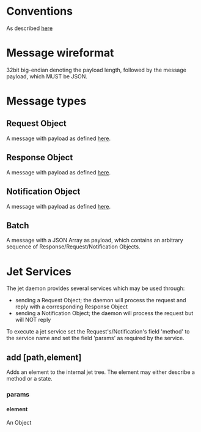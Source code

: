 # Conventions

As described [here](http://www.jsonrpc.org/specification#conventions)

# Message wireformat

32bit big-endian denoting the payload length, followed by the message payload, which MUST be JSON.

# Message types

## Request Object

A message with payload as defined [here](http://www.jsonrpc.org/specification#request_object).

## Response Object

A message with payload as defined [here](http://www.jsonrpc.org/specification#response_object).

## Notification Object

A message with payload as defined [here](http://www.jsonrpc.org/specification#notification).

## Batch

A message with a JSON Array as payload, which contains an arbitrary sequence of Response/Request/Notification Objects.


# Jet Services

The jet daemon provides several services which may be used through:
- sending a Request Object; the daemon will process the request and reply with a corresponding Response Object
- sending a Notification Object; the daemon will process the request but will NOT reply

To execute a jet service set the Request's/Notification's field 'method' to the service name and set the field 'params' as required by the service.

## add [path,element]

Adds an element to the internal jet tree. The element may either describe a method or a state.

### params

#### element

An Object








